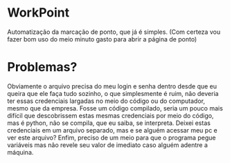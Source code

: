 # WorkPoint
Automatização da marcação de ponto, que já é simples. (Com certeza vou fazer bom uso do meio minuto gasto para abrir a página de ponto)

# Problemas?
Obviamente o arquivo precisa do meu login e senha dentro desde que eu queira que ele faça tudo sozinho, o que simplesmente é ruim, não deveria ter essas credenciais largadas no meio do código ou do computador, mesmo que da empresa. 
Fosse um código compilado, seria um pouco mais difícil que descobrissem estas mesmas credenciais por meio do código, mas é python, não se compila, que eu saiba, se interpreta. 
Deixei estas credenciais em um arquivo separado, mas e se alguém acessar meu pc e ver este arquivo?
Enfim, preciso de um meio para que o programa pegue variáveis mas não revele seu valor de imediato caso alguém adentre a máquina. 
